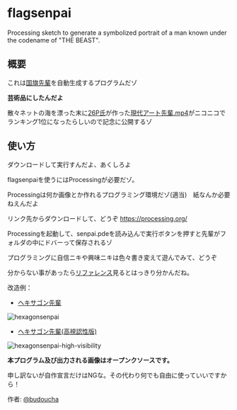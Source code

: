 # flagsenpai
Processing sketch to generate a symbolized portrait of a man known under the codename of "THE BEAST".

## 概要
これは[国旗先輩](https://t.co/GaSTGmm7hT)を自動生成するプログラムだゾ

**芸術品にしたんだよ**

散々ネットの海を漂った末に[26P氏](http://www.nicovideo.jp/user/37622481)が作った[現代アート先輩.mp4](http://www.nicovideo.jp/watch/sm28861211)がニコニコでランキング1位になったらしいので記念に公開するゾ

## 使い方
ダウンロードして実行すんだよ、あくしろよ

flagsenpaiを使うにはProcessingが必要だゾ。

Processingは何か画像とか作れるプログラミング環境だゾ(適当)　紙なんか必要ねえんだよ

リンク先からダウンロードして、どうぞ <https://processing.org/>

Processingを起動して、senpai.pdeを読み込んで実行ボタンを押すと先輩がフォルダの中にドバーって保存されるゾ

プログラミングに自信ニキや興味ニキは色々書き変えて遊んでみて、どうぞ

分からない事があったら[リファレンス](https://processing.org/reference/)見るとはっきり分かんだね。

改造例：
- [ヘキサゴン先輩](https://twitter.com/budoucha/status/731177901521936384)

![hexagonsenpai](https://pbs.twimg.com/media/CiWovXbUkAEKBF7.jpg)

- [ヘキサゴン先輩(高視認性版)](https://twitter.com/budoucha/status/731693197466853376)

![hexagonsenpai-high-visibility](https://pbs.twimg.com/media/Cid_FczUYAIrBIJ.jpg)

**本プログラム及び出力される画像はオープンクソースです。**

申し訳ないが自作宣言だけはNGな。その代わり何でも自由に使っていいですから！

作者: [@budoucha](https://twitter.com/budoucha)


